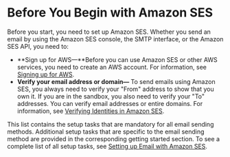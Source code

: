 # Before You Begin with Amazon SES<a name="before-you-begin"></a>

Before you start, you need to set up Amazon SES\. Whether you send an email by using the Amazon SES console, the SMTP interface, or the Amazon SES API, you need to: 
+ **Sign up for AWS—**Before you can use Amazon SES or other AWS services, you need to create an AWS account\. For information, see [Signing up for AWS](sign-up-for-aws.md)\.
+ **Verify your email address or domain—** To send emails using Amazon SES, you always need to verify your "From" address to show that you own it\. If you are in the sandbox, you also need to verify your "To" addresses\. You can verify email addresses or entire domains\. For information, see [Verifying Identities in Amazon SES](verify-addresses-and-domains.md)\.

This list contains the setup tasks that are mandatory for all email sending methods\. Additional setup tasks that are specific to the email sending method are provided in the corresponding getting started section\. To see a complete list of all setup tasks, see [Setting up Email with Amazon SES](setting-up-email.md)\. 